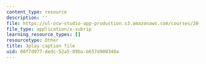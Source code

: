 ```yaml
---
content_type: resource
description: ''
file: https://ol-ocw-studio-app-production.s3.amazonaws.com/courses/20-219-becoming-the-next-bill-nye-writing-and-hosting-the-educational-show-january-iap-2015/00f7d977dedc52a589bab657d900348a_iR6FUYCNi5A.vtt
file_type: application/x-subrip
learning_resource_types: []
resourcetype: Other
title: 3play caption file
uid: 00f7d977-dedc-52a5-89ba-b657d900348a
---
```

